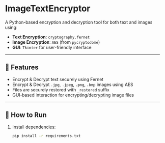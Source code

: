 # ImageTextEncryptor

A Python-based encryption and decryption tool for both text and images using:

- **Text Encryption**: `cryptography.fernet`
- **Image Encryption**: `AES` (from `pycryptodome`)
- **GUI**: `Tkinter` for user-friendly interface

---

## 🔧 Features

- Encrypt & Decrypt text securely using Fernet
- Encrypt & Decrypt `.jpg`, `.jpeg`, `.png`, `.bmp` images using AES
- Files are securely restored with `_restored` suffix
- GUI-based interaction for encrypting/decrypting image files

---

## 🚀 How to Run

1. Install dependencies:

   ```bash
   pip install -r requirements.txt

